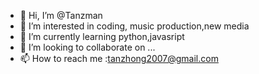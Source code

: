 - 👋 Hi, I’m @Tanzman
- 👀 I’m interested in coding, music production,new media
- 🌱 I’m currently learning python,javasript
- 💞️ I’m looking to collaborate on ...
- 📫 How to reach me :tanzhong2007@gmail.com

<!---
Tanzman/Tanzman is a ✨ special ✨ repository because its `README.md` (this file) appears on your GitHub profile.
You can click the Preview link to take a look at your changes.
--->
